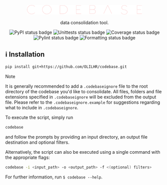 <div align="center">

<img width="72.5%" src="codebase.svg" alt="codebase.svg"><br>

<p>data consolidation tool.</p>

![PyPI status badge](https://img.shields.io/pypi/v/codebase?labelColor=fff8e7&color=fccccc)
![Unittests status badge](https://github.com/OLILHR/codebase/workflows/Unittests/badge.svg)
![Coverage status badge](https://github.com/OLILHR/codebase/workflows/Coverage/badge.svg)
![Pylint status badge](https://github.com/OLILHR/codebase/workflows/Linting/badge.svg)
![Formatting status badge](https://github.com/OLILHR/codebase/workflows/Formatting/badge.svg)

</div>

## ℹ️ Installation

```sh
pip install git+https://github.com/OLILHR/codebase.git
```

> [!NOTE]
> It is generally recommended to add a `.codebaseignore` file to the root directory of the codebase you'd like to consolidate.
> All files, folders and file extensions specified in `.codebaseignore` will be excluded from the output file.
> Please refer to the `.codebaseignore.example` for suggestions regarding what to include in `.codebaseignore`.

To execute the script, simply run

```sh
codebase
```

and follow the prompts by providing an input directory, an output file destination and optional filters.

Alternatively, the script can also be executed using a single command with the appropriate flags:  

```sh
codebase -i <input_path> -o <output_path> -f <(optional) filters>
```

For further information, run `$ codebase --help`.

